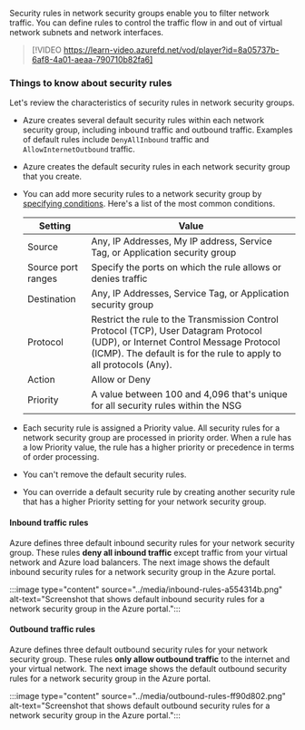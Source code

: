 Security rules in network security groups enable you to filter network traffic. You can define rules to control the traffic flow in and out of virtual network subnets and network interfaces.

> [!VIDEO https://learn-video.azurefd.net/vod/player?id=8a05737b-6af8-4a01-aeaa-790710b82fa6]

### Things to know about security rules

Let's review the characteristics of security rules in network security groups.

- Azure creates several default security rules within each network security group, including inbound traffic and outbound traffic. Examples of default rules include `DenyAllInbound` traffic and `AllowInternetOutbound` traffic.

- Azure creates the default security rules in each network security group that you create.

- You can add more security rules to a network security group by [specifying conditions](/azure/virtual-network/manage-network-security-group?tabs=network-security-group-portal#create-a-security-rule). Here's a list of the most common conditions. 

   | Setting | Value |
   | --- | --- |
   | Source | Any, IP Addresses, My IP address, Service Tag, or Application security group |
   | Source port ranges | Specify the ports on which the rule allows or denies traffic |
   | Destination | Any, IP Addresses, Service Tag,  or Application security group |
   | Protocol | Restrict the rule to the Transmission Control Protocol (TCP), User Datagram Protocol (UDP), or Internet Control Message Protocol (ICMP). The default is for the rule to apply to all protocols (Any). |
   | Action | Allow or Deny |
   | Priority | A value between 100 and 4,096 that's unique for all security rules within the NSG |

- Each security rule is assigned a Priority value. All security rules for a network security group are processed in priority order. When a rule has a low Priority value, the rule has a higher priority or precedence in terms of order processing.

- You can't remove the default security rules.

- You can override a default security rule by creating another security rule that has a higher Priority setting for your network security group.

#### Inbound traffic rules

Azure defines three default inbound security rules for your network security group. These rules **deny all inbound traffic** except traffic from your virtual network and Azure load balancers. The next image shows the default inbound security rules for a network security group in the Azure portal.

:::image type="content" source="../media/inbound-rules-a554314b.png" alt-text="Screenshot that shows default inbound security rules for a network security group in the Azure portal.":::

#### Outbound traffic rules

Azure defines three default outbound security rules for your network security group. These rules **only allow outbound traffic** to the internet and your virtual network. The next image shows the default outbound security rules for a network security group in the Azure portal.

:::image type="content" source="../media/outbound-rules-ff90d802.png" alt-text="Screenshot that shows default outbound security rules for a network security group in the Azure portal.":::

